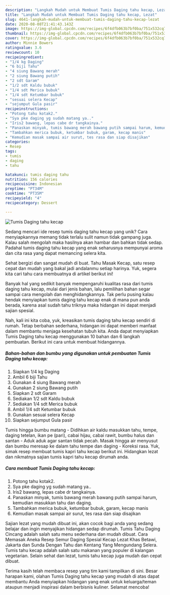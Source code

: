 ```yaml
---
description: "Langkah Mudah untuk Membuat Tumis Daging tahu kecap, Lezat"
title: "Langkah Mudah untuk Membuat Tumis Daging tahu kecap, Lezat"
slug: 4641-langkah-mudah-untuk-membuat-tumis-daging-tahu-kecap-lezat
date: 2020-08-08T21:41:43.143Z
image: https://img-global.cpcdn.com/recipes/6f4dfb063b7bf0ba/751x532cq70/tumis-daging-tahu-kecap-foto-resep-utama.jpg
thumbnail: https://img-global.cpcdn.com/recipes/6f4dfb063b7bf0ba/751x532cq70/tumis-daging-tahu-kecap-foto-resep-utama.jpg
cover: https://img-global.cpcdn.com/recipes/6f4dfb063b7bf0ba/751x532cq70/tumis-daging-tahu-kecap-foto-resep-utama.jpg
author: Minnie Bowers
ratingvalue: 3.6
reviewcount: 10
recipeingredient:
- "1/4 kg Daging"
- "6 biji Tahu"
- "4 siung Bawang merah"
- "2 siung Bawang putih"
- "2 sdt Garam"
- "1/2 sdt Kaldu bubuk"
- "1/4 sdt Merica bubuk"
- "1/4 sdt Ketumbar bubuk"
- "sesuai selera Kecap"
- "sejumput Gula pasir"
recipeinstructions:
- "Potong tahu kotak2."
- "Sya pke daging yg sudah matang ya.."
- "Iris2 bawang, lepas cabe dr tangkainya."
- "Panaskan minyak, tumis bawang merah bawang putih sampai harum, kemudian masukkan tahu dan daging."
- "Tambahkan merica bubuk, ketumbar bubuk, garam, kecap manis"
- "Kemudian masak sampai air surut, tes rasa dan siap disajikan"
categories:
- Resep
tags:
- tumis
- daging
- tahu

katakunci: tumis daging tahu 
nutrition: 156 calories
recipecuisine: Indonesian
preptime: "PT34M"
cooktime: "PT35M"
recipeyield: "4"
recipecategory: Dessert

---
```



![Tumis Daging tahu kecap](https://img-global.cpcdn.com/recipes/6f4dfb063b7bf0ba/751x532cq70/tumis-daging-tahu-kecap-foto-resep-utama.jpg)

Sedang mencari ide resep tumis daging tahu kecap yang unik? Cara menyiapkannya memang tidak terlalu sulit namun tidak gampang juga. Kalau salah mengolah maka hasilnya akan hambar dan bahkan tidak sedap. Padahal tumis daging tahu kecap yang enak seharusnya mempunyai aroma dan cita rasa yang dapat memancing selera kita.

Sehat bergizi dan sangat mudah di buat. Tahu Masak Kecap, satu resep cepat dan mudah yang bakal jadi andalanmu setiap harinya. Yuk, segera kita cari tahu cara membuatnya di artikel berikut ini!

Banyak hal yang sedikit banyak mempengaruhi kualitas rasa dari tumis daging tahu kecap, mulai dari jenis bahan, lalu pemilihan bahan segar sampai cara mengolah dan menghidangkannya. Tak perlu pusing kalau hendak menyiapkan tumis daging tahu kecap enak di mana pun anda berada, karena asal sudah tahu triknya maka hidangan ini dapat menjadi sajian spesial.


Nah, kali ini kita coba, yuk, kreasikan tumis daging tahu kecap sendiri di rumah. Tetap berbahan sederhana, hidangan ini dapat memberi manfaat dalam membantu menjaga kesehatan tubuh kita. Anda dapat menyiapkan Tumis Daging tahu kecap menggunakan 10 bahan dan 6 langkah pembuatan. Berikut ini cara untuk membuat hidangannya.

<!--inarticleads1-->

##### Bahan-bahan dan bumbu yang digunakan untuk pembuatan Tumis Daging tahu kecap:

1. Siapkan 1/4 kg Daging
1. Ambil 6 biji Tahu
1. Gunakan 4 siung Bawang merah
1. Gunakan 2 siung Bawang putih
1. Siapkan 2 sdt Garam
1. Sediakan 1/2 sdt Kaldu bubuk
1. Sediakan 1/4 sdt Merica bubuk
1. Ambil 1/4 sdt Ketumbar bubuk
1. Gunakan sesuai selera Kecap
1. Siapkan sejumput Gula pasir


Tumis hingga bumbu matang - Didihkan air kaldu masukkan tahu, tempe, daging tetelan, ikan pe (pari), cabai hijau, cabai rawit, bumbu halus dan santan - Aduk aduk agar santan tidak pecah. Masak hingga air menyusut dan bumbu meresap ke dalam tahu tempe dan daging - Koreksi rasa. Yuk, simak resep membuat tumis kapri tahu kecap berikut ini. Hidangkan lezat dan nikmatnya sajian tumis kapri tahu kecap dirumah anda. 

<!--inarticleads2-->

##### Cara membuat Tumis Daging tahu kecap:

1. Potong tahu kotak2.
1. Sya pke daging yg sudah matang ya..
1. Iris2 bawang, lepas cabe dr tangkainya.
1. Panaskan minyak, tumis bawang merah bawang putih sampai harum, kemudian masukkan tahu dan daging.
1. Tambahkan merica bubuk, ketumbar bubuk, garam, kecap manis
1. Kemudian masak sampai air surut, tes rasa dan siap disajikan


Sajian lezat yang mudah dibuat ini, akan cocok bagi anda yang sedang belajar dan ingin menyajikan hidangan sedap dirumah. Tumis Tahu Daging Cincang adalah salah satu menu sederhana dan mudah dibuat. Cara Memasak Aneka Resep Semur Daging Spesial Kecap Lezat Khas Betawi, Jakarta dan Sunda Dengan Tahu dan Kentang Yang Mengundang Selera. Tumis tahu kecap adalah salah satu makanan yang populer di kalangan vegetarian. Selain sehat dan lezat, tumis tahu kecap juga mudah dan cepat dibuat. 

Terima kasih telah membaca resep yang tim kami tampilkan di sini. Besar harapan kami, olahan Tumis Daging tahu kecap yang mudah di atas dapat membantu Anda menyiapkan hidangan yang enak untuk keluarga/teman ataupun menjadi inspirasi dalam berbisnis kuliner. Selamat mencoba!
